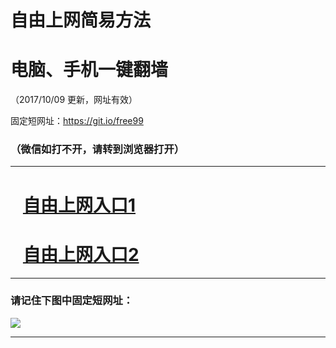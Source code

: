 ﻿# 自由上网简易方法

# 电脑、手机一键翻墙

（2017/10/09 更新，网址有效）

固定短网址：https://git.io/free99

### （微信如打不开，请转到浏览器打开）


***





# &nbsp;&nbsp; <a href="http://ft2825630241.fwq-tz-1001.info/fwqtz01.html?t=1009001623 " target="_blank">自由上网入口1</a>
# &nbsp;&nbsp; <a href="http://ft1951432637.fwq-tz-1002.info/fwqtz02.html?t=10090016243 " target="_blank">自由上网入口2</a>
***

### 请记住下图中固定短网址：

<img src="https://s3-us-west-2.amazonaws.com/fwq-1001/yjfq-20170905okok.png" /> 


***

